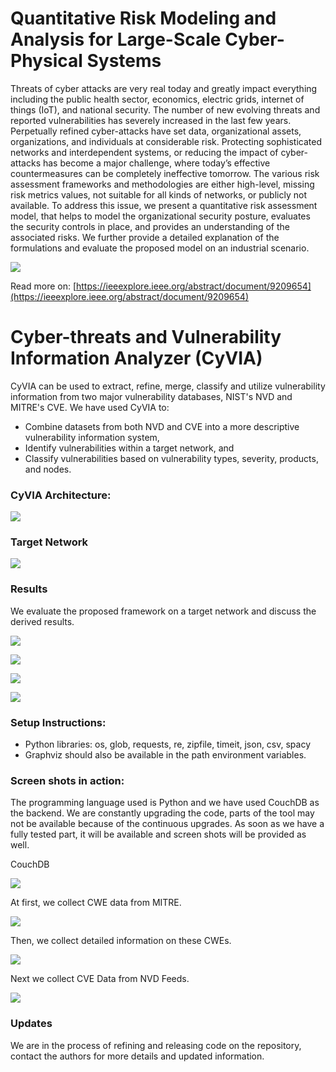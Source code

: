 # Quantitative Risk Modeling and Analysis for Large-Scale Cyber-Physical Systems
Threats of cyber attacks are very real today and greatly impact everything including the public health sector, economics, electric grids, internet of things (IoT), and national security. The number of new evolving threats and reported vulnerabilities has severely increased in the last few years. Perpetually refined cyber-attacks have set data, organizational assets, organizations, and individuals at considerable risk. Protecting sophisticated networks and interdependent systems, or reducing the impact of cyber-attacks has become a major challenge, where today’s effective countermeasures can be completely ineffective tomorrow. The various risk assessment frameworks and methodologies are either high-level, missing risk metrics values, not suitable for all kinds of networks, or publicly not available. To address this issue, we present a quantitative risk assessment model, that helps to model the organizational security posture, evaluates the security controls in place, and provides an understanding of the associated risks. We further provide a detailed explanation of the formulations and evaluate the proposed model on an industrial scenario.

<img src="https://github.com/callmead/Risk-Assessment-Framework/blob/master/images/RA-IoT%20(2).png"><br>

Read more on: [https://ieeexplore.ieee.org/abstract/document/9209654](https://ieeexplore.ieee.org/abstract/document/9209654)

# Cyber-threats and Vulnerability Information Analyzer (CyVIA)
CyVIA can be used to extract, refine, merge, classify and utilize vulnerability information from two major vulnerability databases, NIST's NVD and MITRE's CVE.
We have used CyVIA to:
* Combine datasets from both NVD and CVE into a more descriptive vulnerability information system, 
* Identify vulnerabilities within a target network, and 
* Classify vulnerabilities based on vulnerability types, severity, products, and nodes. 

### CyVIA Architecture:
<img src="https://github.com/trucyber/Risk-Assessment-Framework/blob/master/images/Module_flow_2.png"><br>


### Target Network
<img src="https://github.com/callmead/Risk-Assessment-VDB-Extension/blob/master/images/Industrial_Network.png"><br>


### Results
We evaluate the proposed framework on a target network and discuss the derived results.

<img src="https://github.com/callmead/Risk-Assessment-VDB-Extension/blob/master/images/cve_relations.png"><br>

<img src="https://github.com/callmead/Risk-Assessment-VDB-Extension/blob/master/images/cwe-prods.png"><br>

<img src="https://github.com/trucyber/Risk-Assessment-Framework/blob/master/images/CVEs_share_top10.png"><br>

<img src="https://github.com/trucyber/Risk-Assessment-Framework/blob/master/images/CWEs_share_top10.png"><br>

### Setup Instructions:
* Python libraries: os, glob, requests, re, zipfile, timeit, json, csv, spacy
* Graphviz should also be available in the path environment variables. 

### Screen shots in action:
The programming language used is Python and we have used CouchDB as the backend. We are constantly upgrading the code, parts of the tool may not be available because of the continuous upgrades. As soon as we have a fully tested part, it will be available and screen shots will be provided as well.

CouchDB

<img src="https://github.com/trucyber/Risk-Assessment-Framework/blob/master/images/CouchDB.PNG"><br>

At first, we collect CWE data from MITRE.

<img src="https://github.com/trucyber/Risk-Assessment-Framework/blob/master/images/CWE_Collection.PNG"><br>

Then, we collect detailed information on these CWEs.

<img src="https://github.com/trucyber/Risk-Assessment-Framework/blob/master/images/CWE_Details.PNG"><br>

Next we collect CVE Data from NVD Feeds.

<img src="https://github.com/trucyber/Risk-Assessment-Framework/blob/master/images/NVD_Details.PNG"><br>

<!--- <img src=""><br> ---> 



### Updates
We are in the process of refining and releasing code on the repository, contact the authors for more details and updated information.
